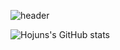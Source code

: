 ![header](https://capsule-render.vercel.app/api?type=waving&color=6fa8dc&height=250&section=header&text=welcome&fontSize=90&fontAlignY=38&fontColor=FFFFFF&animation=fadeIn&desc=Hojun's%20Github&descAlign=62.&descAlignY=55&descSize=25)

![Hojuns's GitHub stats](https://github-readme-stats.vercel.app/api?username=matt9504&hide=contribs,prs&theme=dark)
